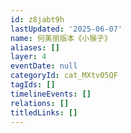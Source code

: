 ```yaml
---
id: z8jabt9h
lastUpdated: '2025-06-07'
name: 何美丽版本《小猴子》
aliases: []
layer: 4
eventDate: null
categoryId: cat_MXtv05QF
tagIds: []
timelineEvents: []
relations: []
titledLinks: []
---
```



